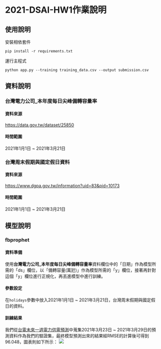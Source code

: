 # 2021-DSAI-HW1作業說明

## 使用說明
安裝相依套件
```
pip install -r requirements.txt
```
運行主程式
```
python app.py --training training_data.csv --output submission.csv
```


## 資料說明

### 台灣電力公司_本年度每日尖峰備轉容量率
#### 資料來源
https://data.gov.tw/dataset/25850
#### 時間範圍
2021年1月1日 ~ 2021年3月21日


### 台灣周末假期與國定假日資料
#### 資料來源
https://www.dgpa.gov.tw/information?uid=83&pid=10173
#### 時間範圍
2021年1月1日 ~ 2021年3月21日

## 模型說明

### fbprophet

#### 資料準備
使用**台灣電力公司_本年度每日尖峰備轉容量率**資料欄位中的「日期」作為模型所需的「ds」欄位，以「備轉容量(萬瓩)」作為模型所需的「y」欄位，接著再針對這個「y」欄位進行正規化，再丟進模型中進行訓練。

#### 參數設定
在`holidays`參數中放入2021年1月1日 ~ 2021年3月21日，台灣周末假期與國定假日的資料。

#### 訓練結果
我們從[台電未來一週電力供需預測](https://www.taipower.com.tw/tc/page.aspx?mid=209)中蒐集2021年3月23日 ~ 2021年3月29日的預測資料作為我們的驗證集，最終模型預測出來的結果經RMSE的計算後可得到96.048，圖表則如下所示：
![](https://i.imgur.com/hze1OHy.png)




